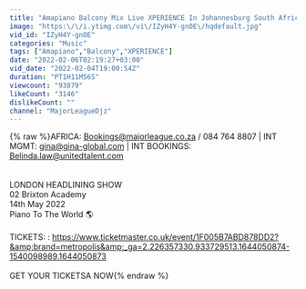 ```yaml
---
title: "Amapiano Balcony Mix Live XPERIENCE In Johannesburg South Africa | S4 | Ep6"
image: "https:\/\/i.ytimg.com\/vi\/IZyH4Y-gnOE\/hqdefault.jpg"
vid_id: "IZyH4Y-gnOE"
categories: "Music"
tags: ["Amapiano","Balcony","XPERIENCE"]
date: "2022-02-06T02:19:27+03:00"
vid_date: "2022-02-04T19:00:54Z"
duration: "PT1H11M56S"
viewcount: "93879"
likeCount: "3146"
dislikeCount: ""
channel: "MajorLeagueDjz"
---
```

{% raw %}AFRICA: Bookings@majorleague.co.za / 084 764 8807 | INT MGMT: gina@gina-global.com | INT BOOKINGS: Belinda.law@unitedtalent.com<br /><br /><br />LONDON HEADLINING SHOW <br />02 Brixton Academy <br />14th May 2022<br />Piano To The World 🌎 <br /><br />TICKETS:  : <a rel="nofollow" target="blank" href="https://www.ticketmaster.co.uk/event/1F005B7ABD878DD2?&amp;brand=metropolis&amp;_ga=2.226357330.933729513.1644050874-1540098989.1644050873">https://www.ticketmaster.co.uk/event/1F005B7ABD878DD2?&amp;brand=metropolis&amp;_ga=2.226357330.933729513.1644050874-1540098989.1644050873</a><br /><br />GET YOUR TICKETSA NOW{% endraw %}
